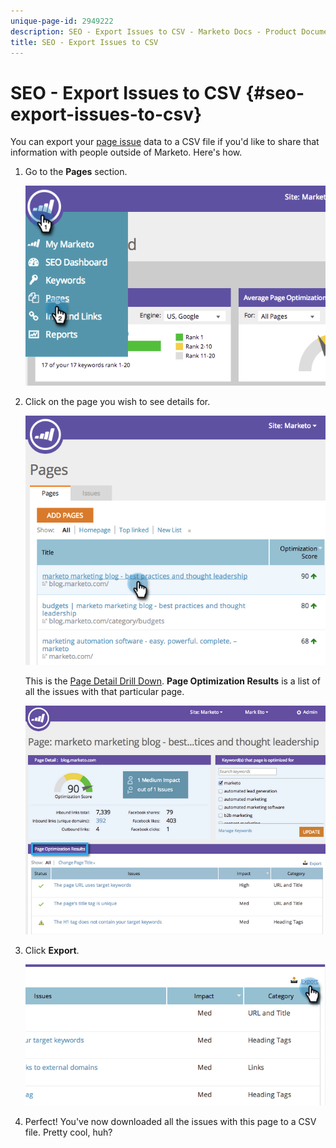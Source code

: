 ```yaml
---
unique-page-id: 2949222
description: SEO - Export Issues to CSV - Marketo Docs - Product Documentation
title: SEO - Export Issues to CSV
---
```


# SEO - Export Issues to CSV {#seo-export-issues-to-csv}

You can export your [page issue](/help/marketo/product-docs/additional-apps/seo/pages/seo-understanding-pages.md) data to a CSV file if you'd like to share that information with people outside of Marketo. Here's how.

1. Go to the **Pages** section.

   ![](assets/image2014-9-18-13-3a16-3a5.png)

1. Click on the page you wish to see details for.

   ![](assets/image2014-9-18-13-3a16-3a8.png)

   This is the [Page Detail Drill Down](/help/marketo/product-docs/additional-apps/seo/pages/seo-using-the-page-detail-drill-down.md). **Page Optimization Results** is a list of all the issues with that particular page.

   ![](assets/image2014-9-18-13-3a16-3a12.png)

1. Click **Export**.

   ![](assets/image2014-9-18-13-3a16-3a39.png)

1. Perfect! You've now downloaded all the issues with this page to a CSV file. Pretty cool, huh?
